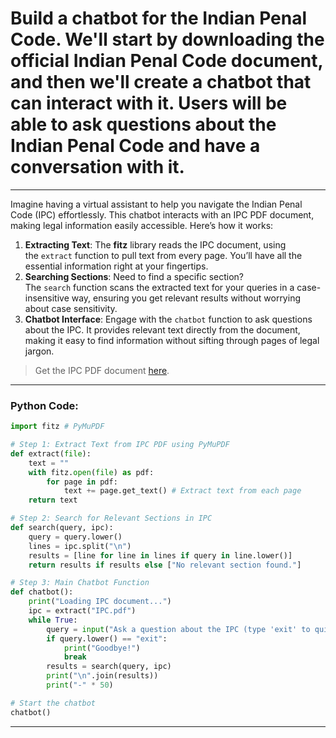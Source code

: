 # Build a chatbot for the Indian Penal Code. We'll start by downloading the official Indian Penal Code document, and then we'll create a chatbot that can interact with it. Users will be able to ask questions about the Indian Penal Code and have a conversation with it.

---

Imagine having a virtual assistant to help you navigate the Indian Penal Code (IPC) effortlessly. This chatbot interacts with an IPC PDF document, making legal information easily accessible. Here’s how it works:

1. **Extracting Text**: The **fitz** library reads the IPC document, using the `extract` function to pull text from every page. You’ll have all the essential information right at your fingertips.
2. **Searching Sections**: Need to find a specific section? The `search` function scans the extracted text for your queries in a case-insensitive way, ensuring you get relevant results without worrying about case sensitivity.
3. **Chatbot Interface**: Engage with the `chatbot` function to ask questions about the IPC. It provides relevant text directly from the document, making it easy to find information without sifting through pages of legal jargon.

> Get the IPC PDF document [here](https://drive.google.com/file/d/1e09QDtNREkvcDg3YFR74h7tyZmGMoo7n/view?usp=drivesdk).

---
### Python Code:

```python
import fitz # PyMuPDF

# Step 1: Extract Text from IPC PDF using PyMuPDF
def extract(file):  
	text = ""  
	with fitz.open(file) as pdf:  
		for page in pdf:  
			text += page.get_text() # Extract text from each page  
	return text

# Step 2: Search for Relevant Sections in IPC
def search(query, ipc):  
	query = query.lower()  
	lines = ipc.split("\n")  
	results = [line for line in lines if query in line.lower()]  
	return results if results else ["No relevant section found."]

# Step 3: Main Chatbot Function
def chatbot():  
	print("Loading IPC document...")  
	ipc = extract("IPC.pdf")  
	while True:  
		query = input("Ask a question about the IPC (type 'exit' to quit): ")  
		if query.lower() == "exit":  
			print("Goodbye!")  
			break
	    results = search(query, ipc)  
	    print("\n".join(results))  
	    print("-" * 50)  

# Start the chatbot
chatbot()
```
---